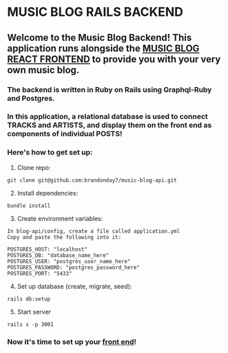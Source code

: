 # MUSIC BLOG RAILS BACKEND

## Welcome to the Music Blog Backend! This application runs alongside the [MUSIC BLOG REACT FRONTEND](https://github.com/brandonday7/music-blog) to provide you with your very own music blog.

### The backend is written in Ruby on Rails using Graphql-Ruby and Postgres.

### In this application, a relational database is used to connect TRACKS and ARTISTS, and display them on the front end as components of individual POSTS!

### Here's how to get set up:

1. Clone repo:

```
git clone git@github.com:brandonday7/music-blog-api.git
```

2. Install dependencies:

```
bundle install
```

3. Create environment variables:

```
In blog-api/config, create a file called application.yml
Copy and paste the following into it:

POSTGRES_HOST: "localhost"
POSTGRES_DB: "database_name_here"
POSTGRES_USER: "postgres_user_name_here"
POSTGRES_PASSWORD: "postgres_password_here"
POSTGRES_PORT: "5433"
```

4. Set up database (create, migrate, seed):

```
rails db:setup
```

5. Start server

```
rails s -p 3001
```

### Now it's time to set up your [front end](https://github.com/brandonday7/music-blog)!

